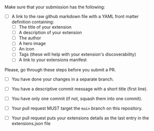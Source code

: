 Make sure that your submission has the following:

- [ ] A link to the raw github markdown file with a YAML front matter definition containing:
  - [ ] The title of your extension
  - [ ] A description of your extension
  - [ ] The author
  - [ ] A hero image
  - [ ] An icon
  - [ ] Tags (these will help with your extension's discoverability)
  - [ ] A link to your extensions manifest

Please, go through these steps before you submit a PR.

- [ ] You have done your changes in a separate branch.

- [ ] You have a descriptive commit message with a short title (first line).

- [ ] You have only one commit (if not, squash them into one commit).

- [ ] Your pull request MUST target the `main` branch on this repository.

- [ ] Your pull request puts your extensions details as the last entry in the extensions.json file
